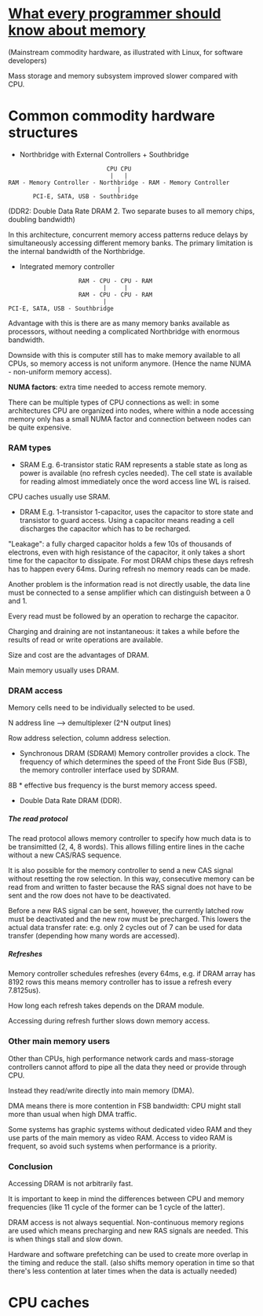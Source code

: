 # [What every programmer should know about memory](https://people.freebsd.org/~lstewart/articles/cpumemory.pdf)

(Mainstream commodity hardware, as illustrated with Linux, for software developers)

Mass storage and memory subsystem improved slower compared with CPU.

# Common commodity hardware structures

* Northbridge with External Controllers + Southbridge

```
                            CPU CPU
                             |   |
RAM - Memory Controller - Northbridge - RAM - Memory Controller
                               |
       PCI-E, SATA, USB - Southbridge
```

(DDR2: Double Data Rate DRAM 2. Two separate buses to all memory chips, doubling bandwidth)

In this architecture, concurrent memory access patterns reduce delays by simultaneously accessing different memory banks.
The primary limitation is the internal bandwidth of the Northbridge.

* Integrated memory controller

```
                    RAM - CPU - CPU - RAM
                           |     |
                    RAM - CPU - CPU - RAM
                           |
PCI-E, SATA, USB - Southbridge
```
Advantage with this is there are as many memory banks available as processors, without needing a complicated Northbridge with enormous bandwidth.

Downside with this is computer still has to make memory available to all CPUs, so memory access is not uniform anymore. (Hence the name NUMA - non-uniform memory access).

**NUMA factors**: extra time needed to access remote memory.

There can be multiple types of CPU connections as well: in some architectures CPU are organized into nodes, where within a node accessing memory only has a small NUMA factor and connection between nodes can be quite expensive.

### RAM types

* SRAM
E.g. 6-transistor static RAM represents a stable state as long as power is available (no refresh cycles needed). The cell state is available for reading almost immediately once the word access line WL is raised.

CPU caches usually use SRAM.

* DRAM
E.g. 1-transistor 1-capacitor, uses the capacitor to store state and transistor to guard access.
Using a capacitor means reading a cell discharges the capacitor which has to be recharged.

"Leakage": a fully charged capacitor holds a few 10s of thousands of electrons, even with high resistance of the capacitor, it only takes a short time for the capacitor to dissipate.
For most DRAM chips these days refresh has to happen every 64ms.
During refresh no memory reads can be made.

Another problem is the information read is not directly usable, the data line must be connected to a sense amplifier which can distinguish between a 0 and 1.

Every read must be followed by an operation to recharge the capacitor.

Charging and draining are not instantaneous: it takes a while before the results of read or write operations are available.

Size and cost are the advantages of DRAM.

Main memory usually uses DRAM.

### DRAM access

Memory cells need to be individually selected to be used.

N address line --> demultiplexer (2^N output lines)

Row address selection, column address selection.

* Synchronous DRAM (SDRAM)
Memory controller provides a clock. The frequency of which determines the speed of the Front Side Bus (FSB), the memory controller interface used by SDRAM.

8B * effective bus frequency is the burst memory access speed.

* Double Data Rate DRAM (DDR).

##### The read protocol

The read protocol allows memory controller to specify how much data is to be transimitted (2, 4, 8 words).
This allows filling entire lines in the cache without a new CAS/RAS sequence.

It is also possible for the memory controller to send a new CAS signal without resetting the row selection.
In this way, consecutive memory can be read from and written to faster because the RAS signal does not have to be sent and the row does not have to be deactivated.

Before a new RAS signal can be sent, however, the currently latched row must be deactivated and the new row must be precharged.
This lowers the actual data transfer rate: e.g. only 2 cycles out of 7 can be used for data transfer (depending how many words are accessed).

##### Refreshes

Memory controller schedules refreshes (every 64ms, e.g. if DRAM array has 8192 rows this means memory controller has to issue a refresh every 7.8125us).

How long each refresh takes depends on the DRAM module.

Accessing during refresh further slows down memory access.

### Other main memory users

Other than CPUs, high performance network cards and mass-storage controllers cannot afford to pipe all the data they need or provide through CPU.

Instead they read/write directly into main memory (DMA).

DMA means there is more contention in FSB bandwidth: CPU might stall more than usual when high DMA traffic.

Some systems has graphic systems without dedicated video RAM and they use parts of the main memory as video RAM. Access to video RAM is frequent, so avoid such systems when performance is a priority.

### Conclusion

Accessing DRAM is not arbitrarily fast.

It is important to keep in mind the differences between CPU and memory frequencies (like 11 cycle of the former can be 1 cycle of the latter).

DRAM access is not always sequential. Non-continuous memory regions are used which means precharging and new RAS signals are needed.
This is when things stall and slow down.

Hardware and software prefetching can be used to create more overlap in the timing and reduce the stall. (also shifts memory operation in time so that there's less contention at later times when the data is actually needed)

# CPU caches

